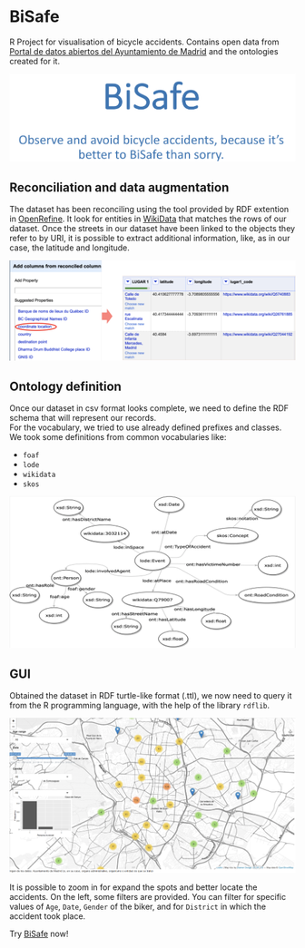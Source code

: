 # BiSafe

R Project for visualisation of bicycle accidents. Contains open data from [Portal de datos abiertos del Ayuntamiento de Madrid](https://datos.madrid.es/portal/site/egob/menuitem.c05c1f754a33a9fbe4b2e4b284f1a5a0/?vgnextoid=20f4a87ebb65b510VgnVCM1000001d4a900aRCRD&vgnextchannel=374512b9ace9f310VgnVCM100000171f5a0aRCRD&vgnextfmt=default) and the ontologies created for it.

![logo](screenshots/logo.png)

## Reconciliation and data augmentation

The dataset has been reconciling using the tool provided by RDF extention in [OpenRefine](http://openrefine.org). It look for entities in [WikiData](https://www.wikidata.org/wiki/Wikidata:Main_Page) that matches the rows of our dataset. Once the streets in our dataset have been linked to the objects they refer to by URI, it is possible to extract additional information, like, as in our case, the latitude and longitude.

![reconc](screenshots/reconcile.png)

## Ontology definition

Once our dataset in csv format looks complete, we need to define the RDF schema that will represent our records.\
For the vocabulary, we tried to use already defined prefixes and classes. We took some definitions from common vocabularies like:

* `foaf`
* `lode`
* `wikidata`
* `skos`

![ontology](screenshots/ontology.png)

## GUI

Obtained the dataset in RDF turtle-like format (.ttl), we now need to query it from the R programming language, with the help of the library `rdflib`.

![gui](screenshots/map.png)

It is possible to zoom in for expand the spots and better locate the accidents. On the left, some filters are provided. You can filter for specific values of `Age`, `Date`, `Gender` of the biker, and for `District` in which the accident took place.

Try [BiSafe](https://nrigheriu.shinyapps.io/BiSafe/) now!